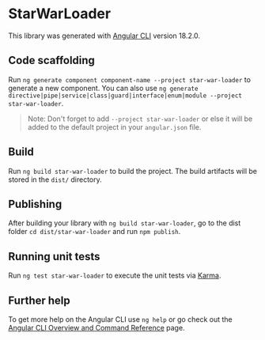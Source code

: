 # StarWarLoader

This library was generated with [Angular CLI](https://github.com/angular/angular-cli) version 18.2.0.

## Code scaffolding

Run `ng generate component component-name --project star-war-loader` to generate a new component. You can also use `ng generate directive|pipe|service|class|guard|interface|enum|module --project star-war-loader`.
> Note: Don't forget to add `--project star-war-loader` or else it will be added to the default project in your `angular.json` file. 

## Build

Run `ng build star-war-loader` to build the project. The build artifacts will be stored in the `dist/` directory.

## Publishing

After building your library with `ng build star-war-loader`, go to the dist folder `cd dist/star-war-loader` and run `npm publish`.

## Running unit tests

Run `ng test star-war-loader` to execute the unit tests via [Karma](https://karma-runner.github.io).

## Further help

To get more help on the Angular CLI use `ng help` or go check out the [Angular CLI Overview and Command Reference](https://angular.dev/tools/cli) page.
